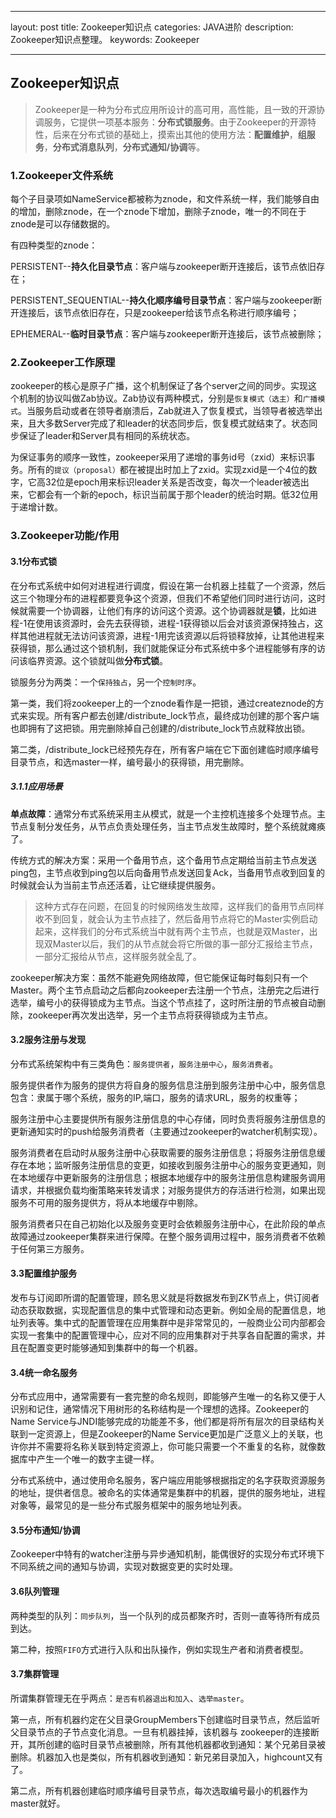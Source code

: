 ﻿---

layout: post
title: Zookeeper知识点
categories: JAVA进阶
description: Zookeeper知识点整理。
keywords: Zookeeper

---

## Zookeeper知识点

> Zookeeper是一种为分布式应用所设计的高可用，高性能，且一致的开源协调服务，它提供一项基本服务：**分布式锁服务**。由于Zookeeper的开源特性，后来在分布式锁的基础上，摸索出其他的使用方法：**配置维护**，**组服务**，**分布式消息队列**，**分布式通知/协调**等。

### 1.Zookeeper文件系统

每个子目录项如NameService都被称为znode，和文件系统一样，我们能够自由的增加，删除znode，在一个znode下增加，删除子znode，唯一的不同在于znode是可以存储数据的。

有四种类型的znode：

PERSISTENT--**持久化目录节点**：客户端与zookeeper断开连接后，该节点依旧存在；

PERSISTENT_SEQUENTIAL--**持久化顺序编号目录节点**：客户端与zookeeper断开连接后，该节点依旧存在，只是zookeeper给该节点名称进行顺序编号；

EPHEMERAL--**临时目录节点**：客户端与zookeeper断开连接后，该节点被删除；

### 2.Zookeeper工作原理

zookeeper的核心是原子广播，这个机制保证了各个server之间的同步。实现这个机制的协议叫做Zab协议。Zab协议有两种模式，分别是`恢复模式（选主）`和`广播模式`。当服务启动或者在领导者崩溃后，Zab就进入了恢复模式，当领导者被选举出来，且大多数Server完成了和leader的状态同步后，恢复模式就结束了。状态同步保证了leader和Server具有相同的系统状态。

为保证事务的顺序一致性，zookeeper采用了递增的事务id号（zxid）来标识事务。所有的`提议（proposal）`都在被提出时加上了zxid。实现zxid是一个4位的数字，它高32位是epoch用来标识leader关系是否改变，每次一个leader被选出来，它都会有一个新的epoch，标识当前属于那个leader的统治时期。低32位用于递增计数。

### 3.Zookeeper功能/作用

#### 3.1分布式锁

在分布式系统中如何对进程进行调度，假设在第一台机器上挂载了一个资源，然后这三个物理分布的进程都要竞争这个资源，但我们不希望他们同时进行访问，这时候就需要一个协调器，让他们有序的访问这个资源。这个协调器就是**锁**，比如进程-1在使用该资源时，会先去获得锁，进程-1获得锁以后会对该资源保持独占，这样其他进程就无法访问该资源，进程-1用完该资源以后将锁释放掉，让其他进程来获得锁，那么通过这个锁机制，我们就能保证分布式系统中多个进程能够有序的访问该临界资源。这个锁就叫做**分布式锁**。

锁服务分为两类：一个`保持独占`，另一个`控制时序`。

第一类，我们将zookeeper上的一个znode看作是一把锁，通过createznode的方式来实现。所有客户都去创建/distribute_lock节点，最终成功创建的那个客户端也即拥有了这把锁。用完删除掉自己创建的/distribute_lock节点就释放出锁。

第二类，/distribute_lock已经预先存在，所有客户端在它下面创建临时顺序编号目录节点，和选master一样，编号最小的获得锁，用完删除。

##### 3.1.1应用场景

**单点故障**：通常分布式系统采用主从模式，就是一个主控机连接多个处理节点。主节点复制分发任务，从节点负责处理任务，当主节点发生故障时，整个系统就瘫痪了。

传统方式的解决方案：采用一个备用节点，这个备用节点定期给当前主节点发送ping包，主节点收到ping包以后向备用节点发送回复Ack，当备用节点收到回复的时候就会认为当前主节点还活着，让它继续提供服务。

> 这种方式存在问题，在回复的时候网络发生故障，这样我们的备用节点同样收不到回复，就会认为主节点挂了，然后备用节点将它的Master实例启动起来，这样我们的分布式系统当中就有两个主节点，也就是双Master，出现双Master以后，我们的从节点就会将它所做的事一部分汇报给主节点，一部分汇报给从节点，这样服务就全乱了。

zookeeper解决方案：虽然不能避免网络故障，但它能保证每时每刻只有一个Master。两个主节点启动之后都向zookeeper去注册一个节点，注册完之后进行选举，编号小的获得锁成为主节点。当这个节点挂了，这时所注册的节点被自动删除，zookeeper再次发出选举，另一个主节点将获得锁成为主节点。

#### 3.2服务注册与发现

分布式系统架构中有三类角色：`服务提供者`，`服务注册中心`，`服务消费者`。

服务提供者作为服务的提供方将自身的服务信息注册到服务注册中心中，服务信息包含：隶属于哪个系统，服务的IP,端口，服务的请求URL，服务的权重等；

服务注册中心主要提供所有服务注册信息的中心存储，同时负责将服务注册信息的更新通知实时的push给服务消费者（主要通过zookeeper的watcher机制实现）。

服务消费者在启动时从服务注册中心获取需要的服务注册信息；将服务注册信息缓存在本地；监听服务注册信息的变更，如接收到服务注册中心的服务变更通知，则在本地缓存中更新服务的注册信息；根据本地缓存中的服务注册信息构建服务调用请求，并根据负载均衡策略来转发请求；对服务提供方的存活进行检测，如果出现服务不可用的服务提供方，将从本地缓存中剔除。

服务消费者只在自己初始化以及服务变更时会依赖服务注册中心，在此阶段的单点故障通过zookeeper集群来进行保障。在整个服务调用过程中，服务消费者不依赖于任何第三方服务。

#### 3.3配置维护服务

发布与订阅即所谓的配置管理，顾名思义就是将数据发布到ZK节点上，供订阅者动态获取数据，实现配置信息的集中式管理和动态更新。例如全局的配置信息，地址列表等。集中式的配置管理在应用集群中是非常常见的，一般商业公司内部都会实现一套集中的配置管理中心，应对不同的应用集群对于共享各自配置的需求，并且在配置变更时能够通知到集群中的每一个机器。

#### 3.4统一命名服务

分布式应用中，通常需要有一套完整的命名规则，即能够产生唯一的名称又便于人识别和记住，通常情况下用树形的名称结构是一个理想的选择。Zookeeper的Name Service与JNDI能够完成的功能差不多，他们都是将所有层次的目录结构关联到一定资源上，但是Zookeeper的Name Service更加是广泛意义上的关联，也许你并不需要将名称关联到特定资源上，你可能只需要一个不重复的名称，就像数据库中产生一个唯一的数字主键一样。

分布式系统中，通过使用命名服务，客户端应用能够根据指定的名字获取资源服务的地址，提供者信息。被命名的实体通常是集群中的机器，提供的服务地址，进程对象等，最常见的是一些分布式服务框架中的服务地址列表。

#### 3.5分布通知/协调

Zookeeper中特有的watcher注册与异步通知机制，能偶很好的实现分布式环境下不同系统之间的通知与协调，实现对数据变更的实时处理。

#### 3.6队列管理

两种类型的队列：`同步队列`，当一个队列的成员都聚齐时，否则一直等待所有成员到达。

第二种，按照`FIFO`方式进行入队和出队操作，例如实现生产者和消费者模型。

#### 3.7集群管理

所谓集群管理无在乎两点：`是否有机器退出和加入`、`选举master`。 

第一点，所有机器约定在父目录GroupMembers下创建临时目录节点，然后监听父目录节点的子节点变化消息。一旦有机器挂掉，该机器与 zookeeper的连接断开，其所创建的临时目录节点被删除，所有其他机器都收到通知：某个兄弟目录被删除。机器加入也是类似，所有机器收到通知：新兄弟目录加入，highcount又有了。

第二点，所有机器创建临时顺序编号目录节点，每次选取编号最小的机器作为master就好。